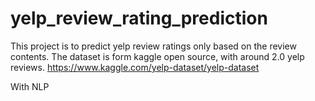 # yelp_review_rating_prediction
This project is to predict yelp review ratings only based on the review contents. The dataset is form kaggle open source, with around 2.0 yelp reviews. https://www.kaggle.com/yelp-dataset/yelp-dataset 

With NLP
